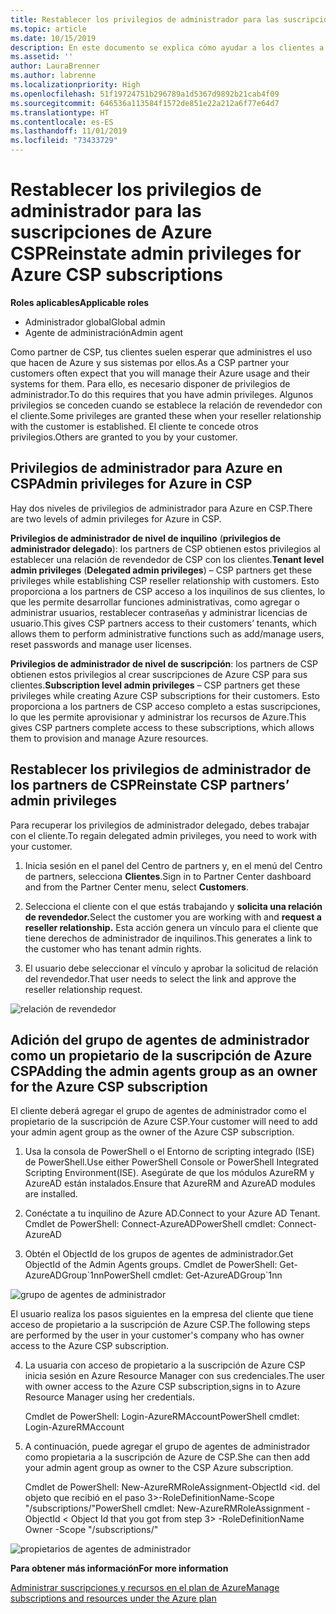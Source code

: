 ```yaml
---
title: Restablecer los privilegios de administrador para las suscripciones de Azure CSP | Centro de partners
ms.topic: article
ms.date: 10/15/2019
description: En este documento se explica cómo ayudar a los clientes a restablecer los privilegios de administrador de los partners.
ms.assetid: ''
author: LauraBrenner
ms.author: labrenne
ms.localizationpriority: High
ms.openlocfilehash: 51f19724751b296789a1d5367d9892b21cab4f09
ms.sourcegitcommit: 646536a113584f1572de851e22a212a6f77e64d7
ms.translationtype: HT
ms.contentlocale: es-ES
ms.lasthandoff: 11/01/2019
ms.locfileid: "73433729"
---
```

# <a name="reinstate-admin-privileges-for-azure-csp-subscriptions"></a><span data-ttu-id="11ca3-103">Restablecer los privilegios de administrador para las suscripciones de Azure CSP</span><span class="sxs-lookup"><span data-stu-id="11ca3-103">Reinstate admin privileges for Azure CSP subscriptions</span></span>  

<span data-ttu-id="11ca3-104">**Roles aplicables**</span><span class="sxs-lookup"><span data-stu-id="11ca3-104">**Applicable roles**</span></span>

- <span data-ttu-id="11ca3-105">Administrador global</span><span class="sxs-lookup"><span data-stu-id="11ca3-105">Global admin</span></span>
- <span data-ttu-id="11ca3-106">Agente de administración</span><span class="sxs-lookup"><span data-stu-id="11ca3-106">Admin agent</span></span>

<span data-ttu-id="11ca3-107">Como partner de CSP, tus clientes suelen esperar que administres el uso que hacen de Azure y sus sistemas por ellos.</span><span class="sxs-lookup"><span data-stu-id="11ca3-107">As a CSP partner your customers often expect that you will manage their Azure usage and their systems for them.</span></span> <span data-ttu-id="11ca3-108">Para ello, es necesario disponer de privilegios de administrador.</span><span class="sxs-lookup"><span data-stu-id="11ca3-108">To do this requires that you have admin privileges.</span></span> <span data-ttu-id="11ca3-109">Algunos privilegios se conceden cuando se establece la relación de revendedor con el cliente.</span><span class="sxs-lookup"><span data-stu-id="11ca3-109">Some privileges are granted these when your reseller relationship with the customer is established.</span></span> <span data-ttu-id="11ca3-110">El cliente te concede otros privilegios.</span><span class="sxs-lookup"><span data-stu-id="11ca3-110">Others are granted to you by your customer.</span></span>

## <a name="admin-privileges-for-azure-in-csp"></a><span data-ttu-id="11ca3-111">Privilegios de administrador para Azure en CSP</span><span class="sxs-lookup"><span data-stu-id="11ca3-111">Admin privileges for Azure in CSP</span></span> 

<span data-ttu-id="11ca3-112">Hay dos niveles de privilegios de administrador para Azure en CSP.</span><span class="sxs-lookup"><span data-stu-id="11ca3-112">There are two levels of admin privileges for Azure in CSP.</span></span> 

<span data-ttu-id="11ca3-113">**Privilegios de administrador de nivel de inquilino** (**privilegios de administrador delegado**): los partners de CSP obtienen estos privilegios al establecer una relación de revendedor de CSP con los clientes.</span><span class="sxs-lookup"><span data-stu-id="11ca3-113">**Tenant level admin privileges** (**Delegated admin privileges**) –  CSP partners get these privileges while establishing CSP reseller relationship with customers.</span></span> <span data-ttu-id="11ca3-114">Esto proporciona a los partners de CSP acceso a los inquilinos de sus clientes, lo que les permite desarrollar funciones administrativas, como agregar o administrar usuarios, restablecer contraseñas y administrar licencias de usuario.</span><span class="sxs-lookup"><span data-stu-id="11ca3-114">This gives CSP partners access to their customers’ tenants, which allows them to perform administrative functions such as add/manage users, reset passwords and manage user licenses.</span></span> 

<span data-ttu-id="11ca3-115">**Privilegios de administrador de nivel de suscripción**: los partners de CSP obtienen estos privilegios al crear suscripciones de Azure CSP para sus clientes.</span><span class="sxs-lookup"><span data-stu-id="11ca3-115">**Subscription level admin privileges** – CSP partners get these privileges while creating Azure CSP subscriptions for their customers.</span></span> <span data-ttu-id="11ca3-116">Esto proporciona a los partners de CSP acceso completo a estas suscripciones, lo que les permite aprovisionar y administrar los recursos de Azure.</span><span class="sxs-lookup"><span data-stu-id="11ca3-116">This gives CSP partners complete access to these subscriptions, which allows them to provision and manage Azure resources.</span></span> 


## <a name="reinstate-csp-partners-admin-privileges"></a><span data-ttu-id="11ca3-117">Restablecer los privilegios de administrador de los partners de CSP</span><span class="sxs-lookup"><span data-stu-id="11ca3-117">Reinstate CSP partners’ admin privileges</span></span>

<span data-ttu-id="11ca3-118">Para recuperar los privilegios de administrador delegado, debes trabajar con el cliente.</span><span class="sxs-lookup"><span data-stu-id="11ca3-118">To regain delegated admin privileges, you need to work with your customer.</span></span>
 
 1. <span data-ttu-id="11ca3-119">Inicia sesión en el panel del Centro de partners y, en el menú del Centro de partners, selecciona **Clientes**.</span><span class="sxs-lookup"><span data-stu-id="11ca3-119">Sign in to Partner Center dashboard and from the Partner Center menu, select **Customers**.</span></span>

 2. <span data-ttu-id="11ca3-120">Selecciona el cliente con el que estás trabajando y **solicita una relación de revendedor.**</span><span class="sxs-lookup"><span data-stu-id="11ca3-120">Select the customer you are working with and **request a reseller relationship.**</span></span> <span data-ttu-id="11ca3-121">Esta acción genera un vínculo para el cliente que tiene derechos de administrador de inquilinos.</span><span class="sxs-lookup"><span data-stu-id="11ca3-121">This generates a link to the customer who has tenant admin rights.</span></span>

 3. <span data-ttu-id="11ca3-122">El usuario debe seleccionar el vínculo y aprobar la solicitud de relación del revendedor.</span><span class="sxs-lookup"><span data-stu-id="11ca3-122">That user needs to select the link and approve the reseller relationship request.</span></span>
 
![relación de revendedor](images/azure/revoke4.png)

## <a name="adding-the-admin-agents-group-as-an-owner-for-the-azure-csp-subscription"></a><span data-ttu-id="11ca3-124">Adición del grupo de agentes de administrador como un propietario de la suscripción de Azure CSP</span><span class="sxs-lookup"><span data-stu-id="11ca3-124">Adding the admin agents group as an owner for the Azure CSP subscription</span></span>

 <span data-ttu-id="11ca3-125">El cliente deberá agregar el grupo de agentes de administrador como el propietario de la suscripción de Azure CSP.</span><span class="sxs-lookup"><span data-stu-id="11ca3-125">Your customer will need to add your admin agent group as the owner of the Azure CSP subscription.</span></span>

1. <span data-ttu-id="11ca3-126">Usa la consola de PowerShell o el Entorno de scripting integrado (ISE) de PowerShell.</span><span class="sxs-lookup"><span data-stu-id="11ca3-126">Use either PowerShell Console or PowerShell Integrated Scripting Environment(ISE).</span></span> <span data-ttu-id="11ca3-127">Asegúrate de que los módulos AzureRM y AzureAD están instalados.</span><span class="sxs-lookup"><span data-stu-id="11ca3-127">Ensure that AzureRM and AzureAD modules are installed.</span></span> 

2.  <span data-ttu-id="11ca3-128">Conéctate a tu inquilino de Azure AD.</span><span class="sxs-lookup"><span data-stu-id="11ca3-128">Connect to your Azure AD Tenant.</span></span>
<span data-ttu-id="11ca3-129">Cmdlet de PowerShell: Connect-AzureAD</span><span class="sxs-lookup"><span data-stu-id="11ca3-129">PowerShell cmdlet: Connect-AzureAD</span></span>

3.  <span data-ttu-id="11ca3-130">Obtén el ObjectId de los grupos de agentes de administrador.</span><span class="sxs-lookup"><span data-stu-id="11ca3-130">Get ObjectId of the Admin Agents groups.</span></span>
<span data-ttu-id="11ca3-131">Cmdlet de PowerShell: Get-AzureADGroup\`1nn</span><span class="sxs-lookup"><span data-stu-id="11ca3-131">PowerShell cmdlet: Get-AzureADGroup\`1nn</span></span>

![grupo de agentes de administrador](images/azure/revoke5.png)

<span data-ttu-id="11ca3-133">El usuario realiza los pasos siguientes en la empresa del cliente que tiene acceso de propietario a la suscripción de Azure CSP.</span><span class="sxs-lookup"><span data-stu-id="11ca3-133">The following steps are performed by the user in your customer's company who has owner access to the Azure CSP subscription.</span></span>

4. <span data-ttu-id="11ca3-134">La usuaria con acceso de propietario a la suscripción de Azure CSP inicia sesión en Azure Resource Manager con sus credenciales.</span><span class="sxs-lookup"><span data-stu-id="11ca3-134">The user with owner access to the Azure CSP subscription,signs in to Azure Resource Manager using her credentials.</span></span>

    <span data-ttu-id="11ca3-135">Cmdlet de PowerShell: Login-AzureRMAccount</span><span class="sxs-lookup"><span data-stu-id="11ca3-135">PowerShell cmdlet: Login-AzureRMAccount</span></span>

5.  <span data-ttu-id="11ca3-136">A continuación, puede agregar el grupo de agentes de administrador como propietaria a la suscripción de Azure de CSP.</span><span class="sxs-lookup"><span data-stu-id="11ca3-136">She can then add your admin agent group as owner to the CSP Azure subscription.</span></span>

    <span data-ttu-id="11ca3-137">Cmdlet de PowerShell: New-AzureRMRoleAssignment-ObjectId <id. del objeto que recibió en el paso 3>-RoleDefinitionName-Scope "/subscriptions/<SubscriptionId of CSP subscription>"</span><span class="sxs-lookup"><span data-stu-id="11ca3-137">PowerShell cmdlet: New-AzureRMRoleAssignment -ObjectId < Object Id that you got from step 3> -RoleDefinitionName Owner -Scope "/subscriptions/<SubscriptionId of CSP subscription>"</span></span>

![propietarios de agentes de administrador](images/azure/revoke6.png)    

<span data-ttu-id="11ca3-139">**Para obtener más información**</span><span class="sxs-lookup"><span data-stu-id="11ca3-139">**For more information**</span></span>

[<span data-ttu-id="11ca3-140">Administrar suscripciones y recursos en el plan de Azure</span><span class="sxs-lookup"><span data-stu-id="11ca3-140">Manage subscriptions and resources under the Azure plan</span></span>](azure-plan-manage.md)
